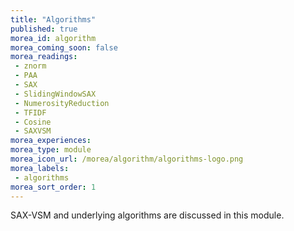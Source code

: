 ```yaml
---
title: "Algorithms"
published: true
morea_id: algorithm
morea_coming_soon: false
morea_readings:
 - znorm
 - PAA
 - SAX 
 - SlidingWindowSAX
 - NumerosityReduction
 - TFIDF 
 - Cosine 
 - SAXVSM
morea_experiences:
morea_type: module
morea_icon_url: /morea/algorithm/algorithms-logo.png
morea_labels:
 - algorithms
morea_sort_order: 1
---
```


SAX-VSM and underlying algorithms are discussed in this module.